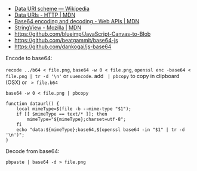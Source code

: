 - [Data URI scheme — Wikipedia](https://en.wikipedia.org/wiki/Data_URI_scheme)
- [Data URIs - HTTP | MDN](https://developer.mozilla.org/en-US/docs/Web/HTTP/Basics_of_HTTP/Data_URIs)
- [Base64 encoding and decoding - Web APIs | MDN](https://developer.mozilla.org/en-US/docs/Web/API/WindowBase64/Base64_encoding_and_decoding#The_Unicode_Problem)
- [StringView - Mozilla | MDN](https://developer.mozilla.org/en-US/Add-ons/Code_snippets/StringView)
- https://github.com/blueimp/JavaScript-Canvas-to-Blob
- https://github.com/beatgammit/base64-js
- https://github.com/dankogai/js-base64

Encode to base64:

`recode ../b64 < file.png`, `base64 -w 0 < file.png`, `openssl enc -base64 < file.png | tr -d '\n'` or `uuencode`. add ` | pbcopy` to copy in clipboard (OSX) or ` > file.b64`

	base64 -w 0 < file.png | pbcopy

	function dataurl() {
		local mimeType=$(file -b --mime-type "$1");
		if [[ $mimeType == text/* ]]; then
			mimeType="${mimeType};charset=utf-8";
		fi
		echo "data:${mimeType};base64,$(openssl base64 -in "$1" | tr -d '\n')";
	}

Decode from base64:

	pbpaste | base64 -d > file.png
